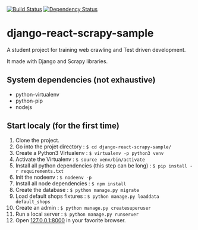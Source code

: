 [![Build Status](https://travis-ci.org/branchard/django-react-scrapy-sample.svg?branch=master)](https://travis-ci.org/branchard/django-react-scrapy-sample)
[![Dependency Status](https://www.versioneye.com/user/projects/587eb137b194d40038f4727b/badge.svg?style=flat-square)](https://www.versioneye.com/user/projects/587eb137b194d40038f4727b)

# django-react-scrapy-sample
A student project for training web crawling and Test driven development.

It made with Django and Scrapy libraries.

System dependencies (not exhaustive)
------------------------------------
- python-virtualenv
- python-pip
- nodejs

Start localy (for the first time)
---------------------------------
1. Clone the project.
2. Go into the projet directory : `$ cd django-react-scrapy-sample/`
3. Create a Python3 Virtualenv : `$ virtualenv -p python3 venv`
4. Activate the Virtualenv : `$ source venv/bin/activate`
5. Install all python dependencies (this step can be long) : `$ pip install -r requirements.txt`
6. Init the nodeenv : `$ nodeenv -p`
7. Install all node dependencies : `$ npm install`
8. Create the database : `$ python manage.py migrate`
9. Load default shops fixtures : `$ python manage.py loaddata default_shops`
10. Create an admin : `$ python manage.py createsuperuser`
11. Run a local server : `$ python manage.py runserver`
12. Open [127.0.0.1:8000](http://127.0.0.1:8000/) in your favorite browser.
